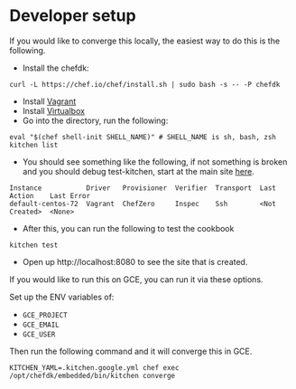 # Developer setup

If you would like to converge this locally, the easiest way
to do this is the following.

- Install the chefdk:
```shell
curl -L https://chef.io/chef/install.sh | sudo bash -s -- -P chefdk
```
- Install [Vagrant][vagrant]
- Install [Virtualbox][virtualbox]
- Go into the directory, run the following:
```shell
eval "$(chef shell-init SHELL_NAME)" # SHELL_NAME is sh, bash, zsh
kitchen list
```
- You should see something like the following, if not something is broken
and you should debug test-kitchen, start at the main site [here][tk].
```shell
Instance           Driver   Provisioner  Verifier  Transport  Last Action    Last Error
default-centos-72  Vagrant  ChefZero     Inspec    Ssh        <Not Created>  <None>
```
- After this, you can run the following to test the cookbook
```shell
kitchen test
```
- Open up http://localhost:8080 to see the site that is created.

If you would like to run this on GCE, you can run it via these options.

Set up the ENV variables of:
- `GCE_PROJECT`
- `GCE_EMAIL`
- `GCE_USER`

Then run the following command and it will converge this in GCE.
```shell
KITCHEN_YAML=.kitchen.google.yml chef exec /opt/chefdk/embedded/bin/kitchen converge
```

[tk]: http://kitchen.ci
[vagrant]: https://www.vagrantup.com/
[virtualbox]: https://www.virtualbox.org/wiki/Downloads
